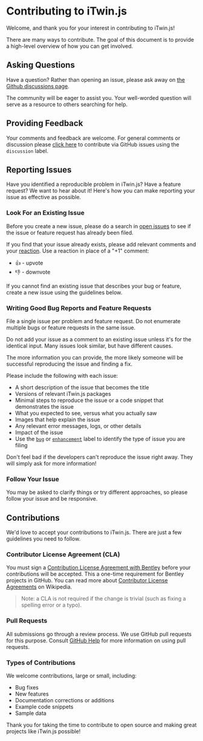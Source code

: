 # Contributing to iTwin.js

Welcome, and thank you for your interest in contributing to iTwin.js!

There are many ways to contribute.
The goal of this document is to provide a high-level overview of how you can get involved.

## Asking Questions

Have a question?
Rather than opening an issue, please ask away on [the Github discussions page](https://github.com/imodeljs/imodeljs/discussions).

The community will be eager to assist you. Your well-worded question will serve as a resource to others searching for help.

## Providing Feedback

Your comments and feedback are welcome. For general comments or discussion please [click here](https://github.com/imodeljs/imodeljs/labels/discussion) to contribute via GitHub issues using the `discussion` label.

## Reporting Issues

Have you identified a reproducible problem in iTwin.js?
Have a feature request?
We want to hear about it!
Here's how you can make reporting your issue as effective as possible.

### Look For an Existing Issue

Before you create a new issue, please do a search in [open issues](https://github.com/imodeljs/imodeljs/issues) to see if the issue or feature request has already been filed.

If you find that your issue already exists, please add relevant comments and your [reaction](https://github.com/blog/2119-add-reactions-to-pull-requests-issues-and-comments).
Use a reaction in place of a "+1" comment:

- 👍 - upvote
- 👎 - downvote

If you cannot find an existing issue that describes your bug or feature, create a new issue using the guidelines below.

### Writing Good Bug Reports and Feature Requests

File a single issue per problem and feature request.
Do not enumerate multiple bugs or feature requests in the same issue.

Do not add your issue as a comment to an existing issue unless it's for the identical input.
Many issues look similar, but have different causes.

The more information you can provide, the more likely someone will be successful reproducing the issue and finding a fix.

Please include the following with each issue:

- A short description of the issue that becomes the title
- Versions of relevant iTwin.js packages
- Minimal steps to reproduce the issue or a code snippet that demonstrates the issue
- What you expected to see, versus what you actually saw
- Images that help explain the issue
- Any relevant error messages, logs, or other details
- Impact of the issue
- Use the [`bug`](https://github.com/imodeljs/imodeljs/labels/bug) or [`enhancement`](https://github.com/imodeljs/imodeljs/labels/enhancement) label to identify the type of issue you are filing

Don't feel bad if the developers can't reproduce the issue right away.
They will simply ask for more information!

### Follow Your Issue

You may be asked to clarify things or try different approaches, so please follow your issue and be responsive.

## Contributions

We'd love to accept your contributions to iTwin.js.
There are just a few guidelines you need to follow.

### Contributor License Agreement (CLA)

You must sign a [Contribution License Agreement with Bentley](Bentley-CLA.pdf) before your contributions will be accepted.
This a one-time requirement for Bentley projects in GitHub.
You can read more about [Contributor License Agreements](https://en.wikipedia.org/wiki/Contributor_License_Agreement) on Wikipedia.

> Note: a CLA is not required if the change is trivial (such as fixing a spelling error or a typo).

### Pull Requests

All submissions go through a review process.
We use GitHub pull requests for this purpose.
Consult [GitHub Help](https://help.github.com/articles/about-pull-requests/) for more information on using pull requests.

### Types of Contributions

We welcome contributions, large or small, including:

- Bug fixes
- New features
- Documentation corrections or additions
- Example code snippets
- Sample data

Thank you for taking the time to contribute to open source and making great projects like iTwin.js possible!
